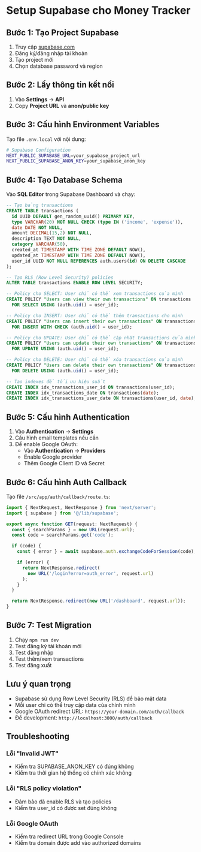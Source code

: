 # Setup Supabase cho Money Tracker

## Bước 1: Tạo Project Supabase

1. Truy cập [supabase.com](https://supabase.com)
2. Đăng ký/đăng nhập tài khoản
3. Tạo project mới
4. Chọn database password và region

## Bước 2: Lấy thông tin kết nối

1. Vào **Settings** → **API**
2. Copy **Project URL** và **anon/public key**

## Bước 3: Cấu hình Environment Variables

Tạo file `.env.local` với nội dung:

```bash
# Supabase Configuration
NEXT_PUBLIC_SUPABASE_URL=your_supabase_project_url
NEXT_PUBLIC_SUPABASE_ANON_KEY=your_supabase_anon_key
```

## Bước 4: Tạo Database Schema

Vào **SQL Editor** trong Supabase Dashboard và chạy:

```sql
-- Tạo bảng transactions
CREATE TABLE transactions (
  id UUID DEFAULT gen_random_uuid() PRIMARY KEY,
  type VARCHAR(20) NOT NULL CHECK (type IN ('income', 'expense')),
  date DATE NOT NULL,
  amount DECIMAL(15,2) NOT NULL,
  description TEXT NOT NULL,
  category VARCHAR(50),
  created_at TIMESTAMP WITH TIME ZONE DEFAULT NOW(),
  updated_at TIMESTAMP WITH TIME ZONE DEFAULT NOW(),
  user_id UUID NOT NULL REFERENCES auth.users(id) ON DELETE CASCADE
);

-- Tạo RLS (Row Level Security) policies
ALTER TABLE transactions ENABLE ROW LEVEL SECURITY;

-- Policy cho SELECT: User chỉ có thể xem transactions của mình
CREATE POLICY "Users can view their own transactions" ON transactions
  FOR SELECT USING (auth.uid() = user_id);

-- Policy cho INSERT: User chỉ có thể thêm transactions cho mình
CREATE POLICY "Users can insert their own transactions" ON transactions
  FOR INSERT WITH CHECK (auth.uid() = user_id);

-- Policy cho UPDATE: User chỉ có thể cập nhật transactions của mình
CREATE POLICY "Users can update their own transactions" ON transactions
  FOR UPDATE USING (auth.uid() = user_id);

-- Policy cho DELETE: User chỉ có thể xóa transactions của mình
CREATE POLICY "Users can delete their own transactions" ON transactions
  FOR DELETE USING (auth.uid() = user_id);

-- Tạo indexes để tối ưu hiệu suất
CREATE INDEX idx_transactions_user_id ON transactions(user_id);
CREATE INDEX idx_transactions_date ON transactions(date);
CREATE INDEX idx_transactions_user_date ON transactions(user_id, date);
```

## Bước 5: Cấu hình Authentication

1. Vào **Authentication** → **Settings**
2. Cấu hình email templates nếu cần
3. Để enable Google OAuth:
   - Vào **Authentication** → **Providers**
   - Enable Google provider
   - Thêm Google Client ID và Secret

## Bước 6: Cấu hình Auth Callback

Tạo file `/src/app/auth/callback/route.ts`:

```typescript
import { NextRequest, NextResponse } from 'next/server';
import { supabase } from '@/lib/supabase';

export async function GET(request: NextRequest) {
  const { searchParams } = new URL(request.url);
  const code = searchParams.get('code');

  if (code) {
    const { error } = await supabase.auth.exchangeCodeForSession(code);

    if (error) {
      return NextResponse.redirect(
        new URL('/login?error=auth_error', request.url)
      );
    }
  }

  return NextResponse.redirect(new URL('/dashboard', request.url));
}
```

## Bước 7: Test Migration

1. Chạy `npm run dev`
2. Test đăng ký tài khoản mới
3. Test đăng nhập
4. Test thêm/xem transactions
5. Test đăng xuất

## Lưu ý quan trọng

- Supabase sử dụng Row Level Security (RLS) để bảo mật data
- Mỗi user chỉ có thể truy cập data của chính mình
- Google OAuth redirect URL: `https://your-domain.com/auth/callback`
- Để development: `http://localhost:3000/auth/callback`

## Troubleshooting

### Lỗi "Invalid JWT"

- Kiểm tra SUPABASE_ANON_KEY có đúng không
- Kiểm tra thời gian hệ thống có chính xác không

### Lỗi "RLS policy violation"

- Đảm bảo đã enable RLS và tạo policies
- Kiểm tra user_id có được set đúng không

### Lỗi Google OAuth

- Kiểm tra redirect URL trong Google Console
- Kiểm tra domain được add vào authorized domains
